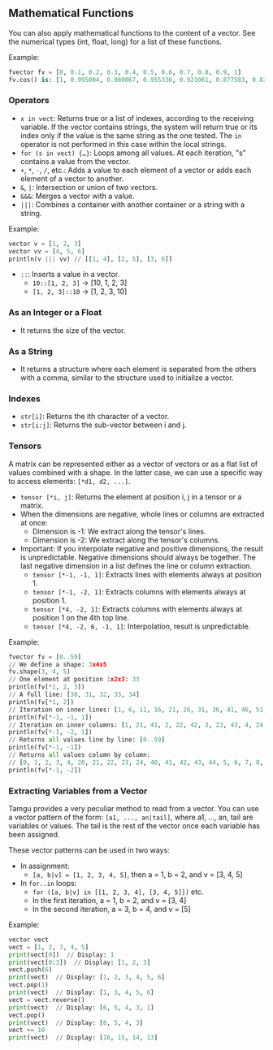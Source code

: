## Mathematical Functions

You can also apply mathematical functions to the content of a vector. See the numerical types (int, float, long) for a list of these functions.

Example:
```python
fvector fv = [0, 0.1, 0.2, 0.3, 0.4, 0.5, 0.6, 0.7, 0.8, 0.9, 1]
fv.cos() is: [1, 0.995004, 0.980067, 0.955336, 0.921061, 0.877583, 0.825336, 0.764842, 0.696707, 0.62161, 0.540302]
```

### Operators
- `x in vect`: Returns true or a list of indexes, according to the receiving variable. If the vector contains strings, the system will return true or its index only if the value is the same string as the one tested. The `in` operator is not performed in this case within the local strings.
- `for (s in vect) {…}`: Loops among all values. At each iteration, "s" contains a value from the vector.
- `+`, `*`, `-`, `/`, etc.: Adds a value to each element of a vector or adds each element of a vector to another.
- `&`, `|`: Intersection or union of two vectors.
- `&&&`: Merges a vector with a value.
- `|||`: Combines a container with another container or a string with a string.

Example:
```python
vector v = [1, 2, 3]
vector vv = [4, 5, 6]
println(v ||| vv) // [[1, 4], [2, 5], [3, 6]]
```

- `::`: Inserts a value in a vector.
  - `10::[1, 2, 3]` → [10, 1, 2, 3]
  - `[1, 2, 3]::10` → [1, 2, 3, 10]

### As an Integer or a Float
- It returns the size of the vector.

### As a String
- It returns a structure where each element is separated from the others with a comma, similar to the structure used to initialize a vector.

### Indexes
- `str[i]`: Returns the ith character of a vector.
- `str[i:j]`: Returns the sub-vector between i and j.

### Tensors
A matrix can be represented either as a vector of vectors or as a flat list of values combined with a shape. In the latter case, we can use a specific way to access elements: `[*d1, d2, ...]`.
- `tensor [*i, j]`: Returns the element at position i, j in a tensor or a matrix.
- When the dimensions are negative, whole lines or columns are extracted at once:
  - Dimension is -1: We extract along the tensor's lines.
  - Dimension is -2: We extract along the tensor's columns.
- Important: If you interpolate negative and positive dimensions, the result is unpredictable. Negative dimensions should always be together. The last negative dimension in a list defines the line or column extraction.
  - `tensor [*-1, -1, 1]`: Extracts lines with elements always at position 1.
  - `tensor [*-1, -2, 1]`: Extracts columns with elements always at position 1.
  - `tensor [*4, -2, 1]`: Extracts columns with elements always at position 1 on the 4th top line.
  - `tensor [*4, -2, 6, -1, 1]`: Interpolation, result is unpredictable.

Example:
```python
fvector fv = [0..59]
// We define a shape: 3x4x5
fv.shape(3, 4, 5)
// One element at position 1x2x3: 33
println(fv[*1, 2, 3])
// A full line: [30, 31, 32, 33, 34]
println(fv[*1, 2])
// Iteration on inner lines: [1, 6, 11, 16, 21, 26, 31, 36, 41, 46, 51, 56]
println(fv[*-1, -1, 1])
// Iteration on inner columns: [1, 21, 41, 2, 22, 42, 3, 23, 43, 4, 24, 44]
println(fv[*-1, -2, 1])
// Returns all values line by line: [0..59]
println(fv[*-1, -1])
// Returns all values column by column:
// [0, 1, 2, 3, 4, 20, 21, 22, 23, 24, 40, 41, 42, 43, 44, 5, 6, 7, 8, 9, 25, 26, 27, 28, 29, 45, 46, ...]
println(fv[*-1, -2])
```

### Extracting Variables from a Vector
Tamgu provides a very peculiar method to read from a vector. You can use a vector pattern of the form: `[a1, ..., an|tail]`, where a1, ..., an, tail are variables or values. The tail is the rest of the vector once each variable has been assigned.

These vector patterns can be used in two ways:
- In assignment:
  - `[a, b|v] = [1, 2, 3, 4, 5]`, then a = 1, b = 2, and v = [3, 4, 5]
- In `for..in` loops:
  - `for ([a, b|v] in [[1, 2, 3, 4], [3, 4, 5]])` etc.
  - In the first iteration, a = 1, b = 2, and v = [3, 4]
  - In the second iteration, a = 3, b = 4, and v = [5]

Example:
```python
vector vect
vect = [1, 2, 3, 4, 5]
print(vect[0])  // Display: 1
print(vect[0:3])  // Display: [1, 2, 3]
vect.push(6)
print(vect)  // Display: [1, 2, 3, 4, 5, 6]
vect.pop(1)
print(vect)  // Display: [1, 3, 4, 5, 6]
vect = vect.reverse()
print(vect)  // Display: [6, 5, 4, 3, 1]
vect.pop()
print(vect)  // Display: [6, 5, 4, 3]
vect += 10
print(vect)  // Display: [16, 15, 14, 13]
```